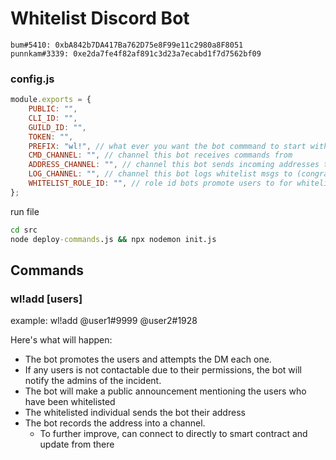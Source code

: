 # Whitelist Discord Bot

```
bum#5410: 0xbA842b7DA417Ba762D75e8F99e11c2980a8F8051
punnkam#3339: 0xe2da7fe4f82af891c3d23a7ecabd1f7d7562bf09
```

### config.js

```js
module.exports = {
	PUBLIC: "",
	CLI_ID: "",
	GUILD_ID: "",
	TOKEN: "",
	PREFIX: "wl!", // what ever you want the bot commmand to start with
	CMD_CHANNEL: "", // channel this bot receives commands from
	ADDRESS_CHANNEL: "", // channel this bot sends incoming addresses to
	LOG_CHANNEL: "", // channel this bot logs whitelist msgs to (congratulatory messages)
	WHITELIST_ROLE_ID: "", // role id bots promote users to for whitelist. set to null if no promotion is needed
};
```

run file

```bat
cd src
node deploy-commands.js && npx nodemon init.js
```

## Commands

### wl!add [users]

example: wl!add @user1#9999 @user2#1928

Here's what will happen:

-   The bot promotes the users and attempts the DM each one.
-   If any users is not contactable due to their permissions, the bot will notify the admins of the incident.
-   The bot will make a public announcement mentioning the users who have been whitelisted
-   The whitelisted individual sends the bot their address
-   The bot records the address into a channel.
    -   To further improve, can connect to directly to smart contract and update from there
